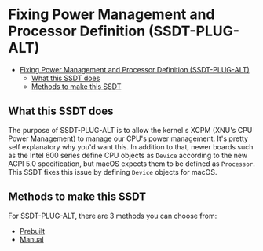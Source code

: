 # Fixing Power Management and Processor Definition (SSDT-PLUG-ALT)

* [Fixing Power Management and Processor Definition (SSDT-PLUG-ALT)](#fixing-power-management-and-processor-definition-ssdt-plug-alt)
  * [What this SSDT does](#what-this-ssdt-does)
  * [Methods to make this SSDT](#methods-to-make-this-ssdt)

## What this SSDT does

The purpose of SSDT-PLUG-ALT is to allow the kernel's XCPM (XNU's CPU Power Management) to manage our CPU's power management. It's pretty self explanatory why you'd want this. In addition to that, newer boards such as the Intel 600 series define CPU objects as `Device` according to the new ACPI 5.0 specification, but macOS expects them to be defined as `Processor`. This SSDT fixes this issue by defining `Device` objects for macOS.

## Methods to make this SSDT

For SSDT-PLUG-ALT, there are 3 methods you can choose from:

* [Prebuilt](/Universal/plug-alt-methods/prebuilt.md)
* [Manual](/Universal/plug-alt-methods/manual.md)
